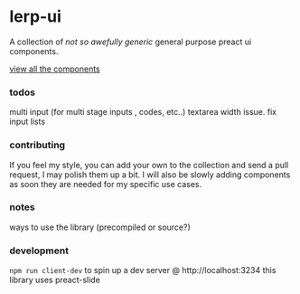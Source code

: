 # lerp-ui

A collection of *not so awefully generic* general purpose preact ui components.

[view all the components](http://lerp-io.github.io/lerp-ui)


### todos
multi input (for multi stage inputs , codes, etc..)
textarea width issue.
fix input lists

### contributing
If you feel my style, you can add your own to the collection and send a pull request, I may polish them up a bit. I will also be slowly adding components as soon they are needed for my specific use cases.


### notes
ways to use the library (precompiled or source?)


### development
`npm run client-dev` to spin up a dev server @ http://localhost:3234
this library uses preact-slide